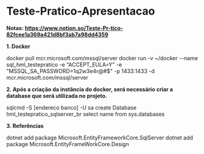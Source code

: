 # Teste-Pratico-Apresentacao

<b> Notas: https://www.notion.so/Teste-Pr-tico-82fcee1a369a421d8bf3ab7a98dd4359 </b>

<b> 1. Docker </b>

docker pull mcr.microsoft.com/mssql/server docker run -v ~/docker --name sql_hml_testepratico -e "ACCEPT_EULA=Y" -e "MSSQL_SA_PASSWORD=1q2w3e4r@#$" -p 1433:1433 -d mcr.microsoft.com/mssql/server

<b> 2. Após a criação da instância do docker, será necessário criar a database que será utilizada no projeto. </b>

sqlcmd -S [endereco banco] -U sa create Database hml_testepratico_sqlserver_br select name from sys.databases

<b> 3. Referências </b>

dotnet add package Microsoft.EntityFrameworkCore.SqlServer dotnet add package Microsoft.EntityFrameWorkCore.Design
